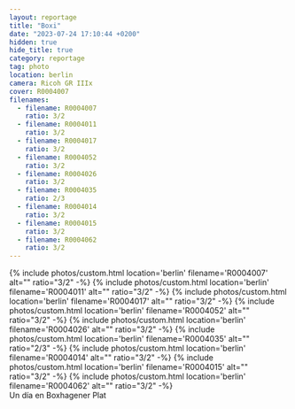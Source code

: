 ```yaml
---
layout: reportage
title: "Boxi"
date: "2023-07-24 17:10:44 +0200"
hidden: true
hide_title: true
category: reportage
tag: photo
location: berlin
camera: Ricoh GR IIIx
cover: R0004007
filenames:
  - filename: R0004007
    ratio: 3/2
  - filename: R0004011
    ratio: 3/2
  - filename: R0004017
    ratio: 3/2
  - filename: R0004052
    ratio: 3/2
  - filename: R0004026
    ratio: 3/2
  - filename: R0004035
    ratio: 2/3
  - filename: R0004014
    ratio: 3/2
  - filename: R0004015
    ratio: 3/2
  - filename: R0004062
    ratio: 3/2
---
```


<div class="g">
    {% include photos/custom.html location='berlin' filename='R0004007' alt="" ratio="3/2" -%}
    {% include photos/custom.html location='berlin' filename='R0004011' alt="" ratio="3/2" -%}
    {% include photos/custom.html location='berlin' filename='R0004017' alt="" ratio="3/2" -%}
    {% include photos/custom.html location='berlin' filename='R0004052' alt="" ratio="3/2" -%}
    {% include photos/custom.html location='berlin' filename='R0004026' alt="" ratio="3/2" -%}
    {% include photos/custom.html location='berlin' filename='R0004035' alt="" ratio="2/3" -%}
    {% include photos/custom.html location='berlin' filename='R0004014' alt="" ratio="3/2" -%}
    {% include photos/custom.html location='berlin' filename='R0004015' alt="" ratio="3/2" -%}
    {% include photos/custom.html location='berlin' filename='R0004062' alt="" ratio="3/2" -%}
</div>
Un día en Boxhagener Plat
